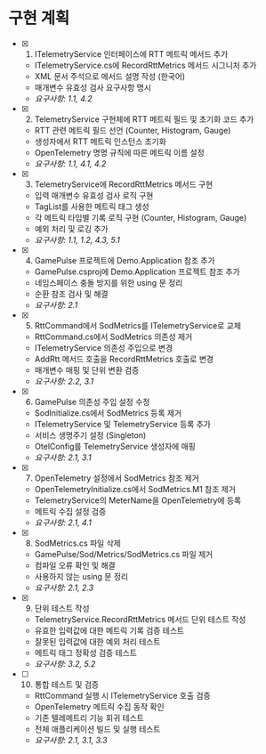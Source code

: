 # 구현 계획

- [x] 1. ITelemetryService 인터페이스에 RTT 메트릭 메서드 추가
  - ITelemetryService.cs에 RecordRttMetrics 메서드 시그니처 추가
  - XML 문서 주석으로 메서드 설명 작성 (한국어)
  - 매개변수 유효성 검사 요구사항 명시
  - _요구사항: 1.1, 4.2_

- [x] 2. TelemetryService 구현체에 RTT 메트릭 필드 및 초기화 코드 추가
  - RTT 관련 메트릭 필드 선언 (Counter, Histogram, Gauge)
  - 생성자에서 RTT 메트릭 인스턴스 초기화
  - OpenTelemetry 명명 규칙에 따른 메트릭 이름 설정
  - _요구사항: 1.1, 4.1, 4.2_

- [x] 3. TelemetryService에 RecordRttMetrics 메서드 구현
  - 입력 매개변수 유효성 검사 로직 구현
  - TagList를 사용한 메트릭 태그 생성
  - 각 메트릭 타입별 기록 로직 구현 (Counter, Histogram, Gauge)
  - 예외 처리 및 로깅 추가
  - _요구사항: 1.1, 1.2, 4.3, 5.1_

- [x] 4. GamePulse 프로젝트에 Demo.Application 참조 추가
  - GamePulse.csproj에 Demo.Application 프로젝트 참조 추가
  - 네임스페이스 충돌 방지를 위한 using 문 정리
  - 순환 참조 검사 및 해결
  - _요구사항: 2.1_

- [x] 5. RttCommand에서 SodMetrics를 ITelemetryService로 교체
  - RttCommand.cs에서 SodMetrics 의존성 제거
  - ITelemetryService 의존성 주입으로 변경
  - AddRtt 메서드 호출을 RecordRttMetrics 호출로 변경
  - 매개변수 매핑 및 단위 변환 검증
  - _요구사항: 2.2, 3.1_

- [x] 6. GamePulse 의존성 주입 설정 수정
  - SodInitialize.cs에서 SodMetrics 등록 제거
  - ITelemetryService 및 TelemetryService 등록 추가
  - 서비스 생명주기 설정 (Singleton)
  - OtelConfig를 TelemetryService 생성자에 매핑
  - _요구사항: 2.1, 3.1_

- [x] 7. OpenTelemetry 설정에서 SodMetrics 참조 제거
  - OpenTelemetryInitialize.cs에서 SodMetrics.M1 참조 제거
  - TelemetryService의 MeterName을 OpenTelemetry에 등록
  - 메트릭 수집 설정 검증
  - _요구사항: 2.1, 4.1_

- [x] 8. SodMetrics.cs 파일 삭제
  - GamePulse/Sod/Metrics/SodMetrics.cs 파일 제거
  - 컴파일 오류 확인 및 해결
  - 사용하지 않는 using 문 정리
  - _요구사항: 2.1, 2.3_

- [x] 9. 단위 테스트 작성
  - TelemetryService.RecordRttMetrics 메서드 단위 테스트 작성
  - 유효한 입력값에 대한 메트릭 기록 검증 테스트
  - 잘못된 입력값에 대한 예외 처리 테스트
  - 메트릭 태그 정확성 검증 테스트
  - _요구사항: 3.2, 5.2_

- [ ] 10. 통합 테스트 및 검증
  - RttCommand 실행 시 ITelemetryService 호출 검증
  - OpenTelemetry 메트릭 수집 동작 확인
  - 기존 텔레메트리 기능 회귀 테스트
  - 전체 애플리케이션 빌드 및 실행 테스트
  - _요구사항: 2.1, 3.1, 3.3_